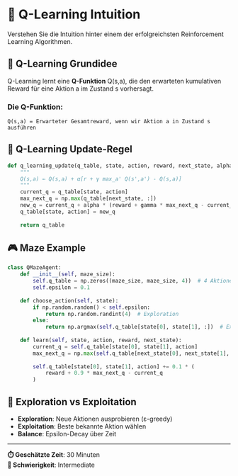 # 🎯 Q-Learning Intuition

Verstehen Sie die Intuition hinter einem der erfolgreichsten Reinforcement Learning Algorithmen.

## 🧠 Q-Learning Grundidee

Q-Learning lernt eine **Q-Funktion** Q(s,a), die den erwarteten kumulativen Reward für eine Aktion a im Zustand s vorhersagt.

### Die Q-Funktion:
```
Q(s,a) = Erwarteter Gesamtreward, wenn wir Aktion a in Zustand s ausführen
```

## 🔄 Q-Learning Update-Regel

```python
def q_learning_update(q_table, state, action, reward, next_state, alpha=0.1, gamma=0.9):
    """
    Q(s,a) ← Q(s,a) + α[r + γ max_a' Q(s',a') - Q(s,a)]
    """
    current_q = q_table[state, action]
    max_next_q = np.max(q_table[next_state, :])
    new_q = current_q + alpha * (reward + gamma * max_next_q - current_q)
    q_table[state, action] = new_q
    
    return q_table
```

## 🎮 Maze Example

```python
class QMazeAgent:
    def __init__(self, maze_size):
        self.q_table = np.zeros((maze_size, maze_size, 4))  # 4 Aktionen: up,down,left,right
        self.epsilon = 0.1
        
    def choose_action(self, state):
        if np.random.random() < self.epsilon:
            return np.random.randint(4)  # Exploration
        else:
            return np.argmax(self.q_table[state[0], state[1], :])  # Exploitation
    
    def learn(self, state, action, reward, next_state):
        current_q = self.q_table[state[0], state[1], action]
        max_next_q = np.max(self.q_table[next_state[0], next_state[1], :])
        
        self.q_table[state[0], state[1], action] += 0.1 * (
            reward + 0.9 * max_next_q - current_q
        )
```

## 🎯 Exploration vs Exploitation

- **Exploration**: Neue Aktionen ausprobieren (ε-greedy)
- **Exploitation**: Beste bekannte Aktion wählen
- **Balance**: Epsilon-Decay über Zeit

---

**⏱️ Geschätzte Zeit**: 30 Minuten  
**🎯 Schwierigkeit**: Intermediate 